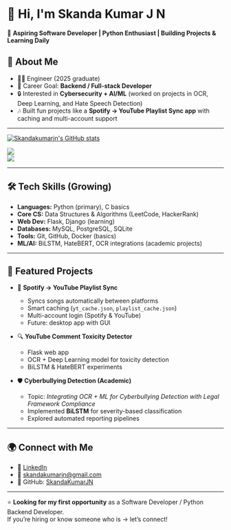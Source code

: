 <!--
## Hi there 👋

<!--
**Skandakumarjn/Skandakumarjn** is a ✨ _special_ ✨ repository because its `README.md` (this file) appears on your GitHub profile.

Here are some ideas to get you started:

- 🔭 I’m currently working on ...
- 🌱 I’m currently learning ...
- 👯 I’m looking to collaborate on ...
- 🤔 I’m looking for help with ...
- 💬 Ask me about ...
- 📫 How to reach me: ...
- 😄 Pronouns: ...
- ⚡ Fun fact: ...
-->
# 👋 Hi, I'm Skanda Kumar J N  

🎯 **Aspiring Software Developer | Python Enthusiast | Building Projects & Learning Daily**  

## 🚀 About Me
- 🧑‍🎓 Engineer (2025 graduate)    
- 🎯 Career Goal: **Backend / Full-stack Developer**  
- 🔒 Interested in **Cybersecurity + AI/ML** (worked on projects in OCR, Deep Learning, and Hate Speech Detection)  
- 🎶 Built fun projects like a **Spotify → YouTube Playlist Sync app** with caching and multi-account support   

--- 
[![Skandakumarjn's GitHub stats](https://github-readme-stats.vercel.app/api?username=Skandakumarjn&show_icons=true&theme=dark)](https://github.com/Skandakumarjn/github-readme-stats)
 
![](https://nirzak-streak-stats.vercel.app/?user=Skandakumarjn&theme=dark&hide_border=false)<br/>
![](https://github-readme-stats.vercel.app/api/top-langs/?username=Skandakumarjn&theme=dark&hide_border=false&include_all_commits=true&count_private=false&layout=compact)

---

## 🛠️ Tech Skills (Growing)
- **Languages:** Python (primary), C basics  
- **Core CS:** Data Structures & Algorithms (LeetCode, HackerRank)  
- **Web Dev:** Flask, Django (learning)  
- **Databases:** MySQL, PostgreSQL, SQLite  
- **Tools:** Git, GitHub, Docker (basics)  
- **ML/AI:** BiLSTM, HateBERT, OCR integrations (academic projects)  

---

## 📂 Featured Projects
- 🎵 **Spotify → YouTube Playlist Sync**  
  - Syncs songs automatically between platforms  
  - Smart caching (`yt_cache.json`, `playlist_cache.json`)  
  - Multi-account login (Spotify & YouTube)  
  - Future: desktop app with GUI  

- 🔍 **YouTube Comment Toxicity Detector**  
  - Flask web app  
  - OCR + Deep Learning model for toxicity detection  
  - BiLSTM & HateBERT experiments  

- 🛡️ **Cyberbullying Detection (Academic)**  
  - Topic: *Integrating OCR + ML for Cyberbullying Detection with Legal Framework Compliance*  
  - Implemented **BiLSTM** for severity-based classification  
  - Explored automated reporting pipelines  

---

## 🌍 Connect with Me
- 💼 [LinkedIn](https://www.linkedin.com/in/skanda-kumar-j-n-010a48247/)
- 📧 skandakumarjn@gmail.com
- 🐙 GitHub: [SkandaKumarJN](https://github.com/Skandakumarjn)

---

⭐ **Looking for my first opportunity** as a Software Developer / Python Backend Developer.  
If you’re hiring or know someone who is → let’s connect!
